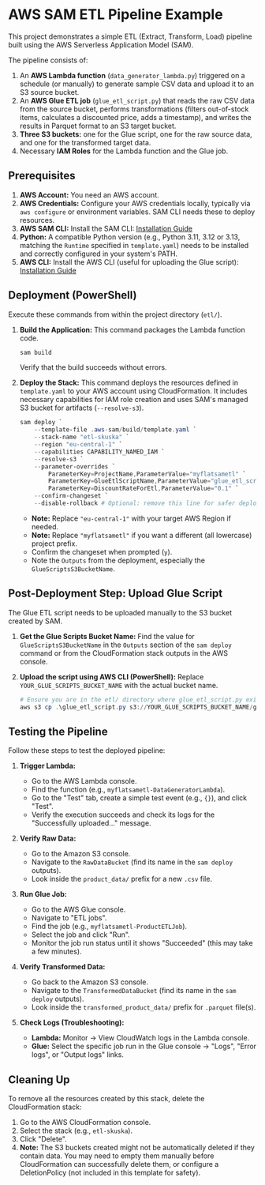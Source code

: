# AWS SAM ETL Pipeline Example

This project demonstrates a simple ETL (Extract, Transform, Load) pipeline built using the AWS Serverless Application Model (SAM).

The pipeline consists of:
1.  An **AWS Lambda function** (`data_generator_lambda.py`) triggered on a schedule (or manually) to generate sample CSV data and upload it to an S3 source bucket.
2.  An **AWS Glue ETL job** (`glue_etl_script.py`) that reads the raw CSV data from the source bucket, performs transformations (filters out-of-stock items, calculates a discounted price, adds a timestamp), and writes the results in Parquet format to an S3 target bucket.
3.  **Three S3 buckets:** one for the Glue script, one for the raw source data, and one for the transformed target data.
4.  Necessary **IAM Roles** for the Lambda function and the Glue job.


## Prerequisites

1.  **AWS Account:** You need an AWS account.
2.  **AWS Credentials:** Configure your AWS credentials locally, typically via `aws configure` or environment variables. SAM CLI needs these to deploy resources.
3.  **AWS SAM CLI:** Install the SAM CLI: [Installation Guide](https://docs.aws.amazon.com/serverless-application-model/latest/developerguide/serverless-sam-cli-install.html)
4.  **Python:** A compatible Python version (e.g., Python 3.11, 3.12 or 3.13, matching the `Runtime` specified in `template.yaml`) needs to be installed and correctly configured in your system's PATH.
5.  **AWS CLI:** Install the AWS CLI (useful for uploading the Glue script): [Installation Guide](https://docs.aws.amazon.com/cli/latest/userguide/getting-started-install.html)

## Deployment (PowerShell)

Execute these commands from within the project directory (`etl/`).

1.  **Build the Application:**
    This command packages the Lambda function code.
    ```powershell
    sam build
    ```
    Verify that the build succeeds without errors.

2.  **Deploy the Stack:**
    This command deploys the resources defined in `template.yaml` to your AWS account using CloudFormation. It includes necessary capabilities for IAM role creation and uses SAM's managed S3 bucket for artifacts (`--resolve-s3`).

    ```powershell
    sam deploy `
        --template-file .aws-sam/build/template.yaml `
        --stack-name "etl-skuska" `
        --region "eu-central-1" `
        --capabilities CAPABILITY_NAMED_IAM `
        --resolve-s3 `
        --parameter-overrides `
            ParameterKey=ProjectName,ParameterValue="myflatsametl" `
            ParameterKey=GlueEtlScriptName,ParameterValue="glue_etl_script.py" `
            ParameterKey=DiscountRateForEtl,ParameterValue="0.1" `
        --confirm-changeset `
        --disable-rollback # Optional: remove this line for safer deployments
    ```
    * **Note:** Replace `"eu-central-1"` with your target AWS Region if needed.
    * **Note:** Replace `"myflatsametl"` if you want a different (all lowercase) project prefix.
    * Confirm the changeset when prompted (`y`).
    * Note the `Outputs` from the deployment, especially the `GlueScriptsS3BucketName`.

## Post-Deployment Step: Upload Glue Script

The Glue ETL script needs to be uploaded manually to the S3 bucket created by SAM.

1.  **Get the Glue Scripts Bucket Name:** Find the value for `GlueScriptsS3BucketName` in the `Outputs` section of the `sam deploy` command or from the CloudFormation stack outputs in the AWS console.

2.  **Upload the script using AWS CLI (PowerShell):**
    Replace `YOUR_GLUE_SCRIPTS_BUCKET_NAME` with the actual bucket name.
    ```powershell
    # Ensure you are in the etl/ directory where glue_etl_script.py exists
    aws s3 cp .\glue_etl_script.py s3://YOUR_GLUE_SCRIPTS_BUCKET_NAME/glue_etl_script.py
    ```

## Testing the Pipeline

Follow these steps to test the deployed pipeline:

1.  **Trigger Lambda:**
    * Go to the AWS Lambda console.
    * Find the function (e.g., `myflatsametl-DataGeneratorLambda`).
    * Go to the "Test" tab, create a simple test event (e.g., `{}`), and click "Test".
    * Verify the execution succeeds and check its logs for the "Successfully uploaded..." message.

2.  **Verify Raw Data:**
    * Go to the Amazon S3 console.
    * Navigate to the `RawDataBucket` (find its name in the `sam deploy` outputs).
    * Look inside the `product_data/` prefix for a new `.csv` file.

3.  **Run Glue Job:**
    * Go to the AWS Glue console.
    * Navigate to "ETL jobs".
    * Find the job (e.g., `myflatsametl-ProductETLJob`).
    * Select the job and click "Run".
    * Monitor the job run status until it shows "Succeeded" (this may take a few minutes).

4.  **Verify Transformed Data:**
    * Go back to the Amazon S3 console.
    * Navigate to the `TransformedDataBucket` (find its name in the `sam deploy` outputs).
    * Look inside the `transformed_product_data/` prefix for `.parquet` file(s).

5.  **Check Logs (Troubleshooting):**
    * **Lambda:** Monitor -> View CloudWatch logs in the Lambda console.
    * **Glue:** Select the specific job run in the Glue console -> "Logs", "Error logs", or "Output logs" links.

## Cleaning Up

To remove all the resources created by this stack, delete the CloudFormation stack:

1.  Go to the AWS CloudFormation console.
2.  Select the stack (e.g., `etl-skuska`).
3.  Click "Delete".
4.  **Note:** The S3 buckets created might not be automatically deleted if they contain data. You may need to empty them manually before CloudFormation can successfully delete them, or configure a DeletionPolicy (not included in this template for safety).
